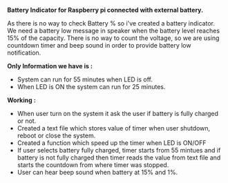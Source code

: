 **Battery Indicator for Raspberry pi connected with external battery.**

As there is no way to check Battery % so i've created a battery indicator.
We need a battery low message in speaker when the battery level reaches 15% of the capacity. There is no way to count the voltage, so we are using countdown timer and beep sound in order to provide battery low notification.

**Only Information we have is :**
- System can run for 55 minutes when LED is off.
- When LED is ON the system can run for 25 minutes.

**Working :**
- When user turn on the system it ask the user if battery is fully charged or not.
- Created a text file which stores value of timer when user shutdown, reboot or close the system.
- Created a function which speed up the timer when LED is ON/OFF
- If user selects battery fully charged, timer starts from 55 mintues and if battery is not fully charged then timer reads the value from text file and starts the countdown from where timer was stopped.
- User can hear beep sound when battery at 15% and 1%. 
